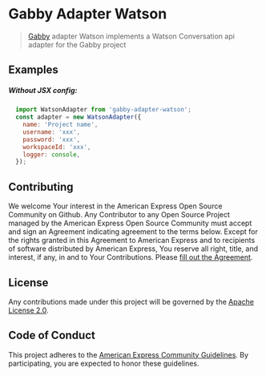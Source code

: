# Gabby Adapter Watson
> [Gabby](https://github.com/americanexpress/gabby) adapter Watson implements a Watson Conversation api adapter for the Gabby project
 
## Examples
##### Without JSX config:
```javascript
  import WatsonAdapter from 'gabby-adapter-watson';
  const adapter = new WatsonAdapter({
    name: 'Project name',
    username: 'xxx',
    password: 'xxx',
    workspaceId: 'xxx',
    logger: console,
  });
```
 
## Contributing
We welcome Your interest in the American Express Open Source Community on Github. Any Contributor to any Open Source Project managed by the American Express Open Source Community must accept and sign an Agreement indicating agreement to the terms below. Except for the rights granted in this Agreement to American Express and to recipients of software distributed by American Express, You reserve all right, title, and interest, if any, in and to Your Contributions. Please [fill out the Agreement](http://goo.gl/forms/mIHWH1Dcuy).
 
## License
Any contributions made under this project will be governed by the [Apache License 2.0](https://github.com/americanexpress/gabby/blob/master/LICENSE.txt).
 
## Code of Conduct
This project adheres to the [American Express Community Guidelines](https://github.com/americanexpress/gabby/wiki/Code-of-Conduct).
By participating, you are expected to honor these guidelines.